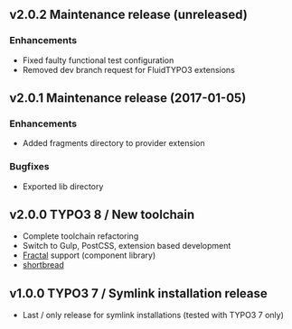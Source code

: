 ## v2.0.2 Maintenance release (unreleased)
### Enhancements
* Fixed faulty functional test configuration
* Removed dev branch request for FluidTYPO3 extensions

## v2.0.1 Maintenance release (2017-01-05)
### Enhancements
* Added fragments directory to provider extension

### Bugfixes
* Exported lib directory

## v2.0.0 TYPO3 8 / New toolchain
* Complete toolchain refactoring
* Switch to Gulp, PostCSS, extension based development
* [Fractal](https://github.com/tollwerk/fractal-typo3) support (component library)
* [shortbread](https://github.com/jkphl/shortbread)

## v1.0.0 TYPO3 7 / Symlink installation release
* Last / only release for symlink installations (tested with TYPO3 7 only)

